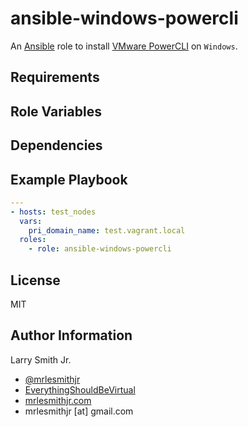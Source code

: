 # ansible-windows-powercli

An [Ansible](https://www.ansible.com) role to install [VMware PowerCLI](https://blogs.vmware.com/PowerCLI/2017/05/powercli-6-5-1-install-walkthrough.html) on `Windows`.

## Requirements

## Role Variables

## Dependencies

## Example Playbook

```yaml
---
- hosts: test_nodes
  vars:
    pri_domain_name: test.vagrant.local
  roles:
    - role: ansible-windows-powercli
```

## License

MIT

## Author Information

Larry Smith Jr.

-   [@mrlesmithjr](https://www.twitter.com/mrlesmithjr)
-   [EverythingShouldBeVirtual](http://www.everythingshouldbevirtual.com)
-   [mrlesmithjr.com](http://mrlesmithjr.com)
-   mrlesmithjr [at] gmail.com

